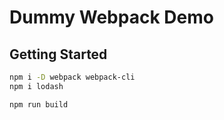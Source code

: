 # Dummy Webpack Demo

## Getting Started

```sh
npm i -D webpack webpack-cli
npm i lodash

npm run build
```
